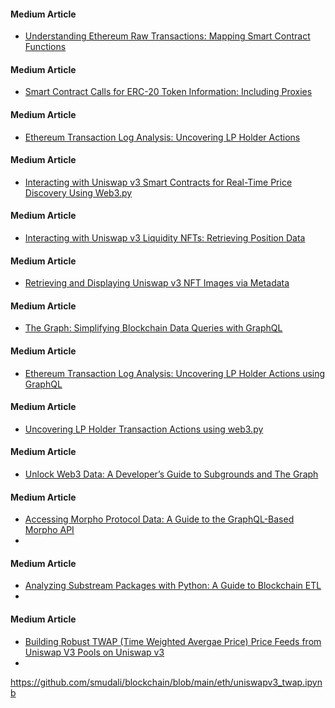 #### Medium Article
- [Understanding Ethereum Raw Transactions: Mapping Smart Contract Functions](https://medium.com/@sugath.mudali/understanding-ethereum-raw-transactions-mapping-smart-contract-functions-e92b3c01ff41)

#### Medium Article
- [Smart Contract Calls for ERC-20 Token Information: Including Proxies](https://medium.com/@sugath.mudali/smart-contract-calls-for-erc-20-token-information-including-proxies-0ef2ebeec733)

#### Medium Article
- [Ethereum Transaction Log Analysis: Uncovering LP Holder Actions](https://medium.com/@sugath.mudali/ethereum-transaction-log-analysis-uncovering-lp-holder-actions-d6d679752357)

#### Medium Article
- [Interacting with Uniswap v3 Smart Contracts for Real-Time Price Discovery Using Web3.py](https://medium.com/@sugath.mudali/interacting-with-uniswap-v3-smart-contracts-for-real-time-price-discovery-using-web3-py-123a7a927d53)

#### Medium Article
- [Interacting with Uniswap v3 Liquidity NFTs: Retrieving Position Data](https://medium.com/@sugath.mudali/interacting-with-uniswap-v3-liquidity-nfts-retrieving-position-data-00406b320b30)

#### Medium Article
- [Retrieving and Displaying Uniswap v3 NFT Images via Metadata](https://medium.com/@sugath.mudali/retrieving-and-displaying-uniswap-v3-nft-images-via-metadata-befa99ba0ba9)

#### Medium Article
- [The Graph: Simplifying Blockchain Data Queries with GraphQL](https://medium.com/@sugath.mudali/the-graph-simplifying-blockchain-data-queries-with-graphql-f9c89f96661d)

#### Medium Article
- [Ethereum Transaction Log Analysis: Uncovering LP Holder Actions using GraphQL](https://medium.com/@sugath.mudali/ethereum-transaction-log-analysis-uncovering-lp-holder-actions-using-graphql-d72b6c3d38c4)

#### Medium Article
- [Uncovering LP Holder Transaction Actions using web3.py](https://medium.com/@sugath.mudali/uncovering-lp-holder-transaction-actions-using-web3-py-24e75b2b6a06)

#### Medium Article
- [Unlock Web3 Data: A Developer’s Guide to Subgrounds and The Graph](https://medium.com/@sugath.mudali/unlock-web3-data-a-developers-guide-to-subgrounds-and-the-graph-6a83f1ab2d27)
  
#### Medium Article
- [Accessing Morpho Protocol Data: A Guide to the GraphQL-Based Morpho API](https://medium.com/@sugath.mudali/accessing-morpho-protocol-data-a-guide-to-the-graphql-based-morpho-api-ef7fee576ce4)
- 
#### Medium Article
- [Analyzing Substream Packages with Python: A Guide to Blockchain ETL](https://medium.com/@sugath.mudali/analyzing-substream-packages-with-python-a-guide-to-blockchain-etl-c5efc754a522)
- 
#### Medium Article
- [Building Robust TWAP (Time Weighted Avergae Price) Price Feeds from Uniswap V3 Pools on Uniswap v3]()
- 


https://github.com/smudali/blockchain/blob/main/eth/uniswapv3_twap.ipynb
